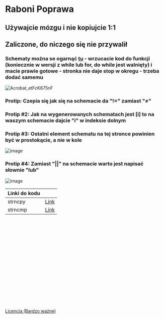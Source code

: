 # Raboni Poprawa
## Używajcie mózgu i nie kopiujcie 1:1

## Zaliczone, do niczego się nie przywalił

### Schematy można se ogarnąć [tu](https://app.code2flow.com/) - wrzucacie kod do funkcji (koniecznie w wersji z while lub for,  do while jest walnięty) i macie prawie gotowe - stronka nie daje stop w okregu - trzeba dodać samemu 

![Acrobat_etFcK675nF](https://github.com/11ArkaN/RaboniPoprawa/assets/149787931/ba1ce0ea-0ffb-4a86-85aa-81581ba17c9a)

### Protip: Czepia się jak się na schemacie da "!=" zamiast "≠"
### Protip #2: Jak na wygenerowanych schematach jest [i] to na waszym schemacie dajcie "i" w indeksie dolnym 
### Protip #3: Ostatni element schematu na tej stronce powinien być w prostokącie, a nie w kole
![image](https://github.com/11ArkaN/RaboniPoprawa/assets/149787931/f64acbbb-cbd8-469e-acd7-889f078ae639)
### Protip #4: Zamiast "||" na schemacie warto jest napisać słownie "lub"
![image](https://github.com/11ArkaN/RaboniPoprawa/assets/149787931/db541750-c88f-484c-9961-586eb7e578ae)



| Linki do kodu  | |
|---------|------|
| strncpy | [Link](https://github.com/11ArkaN/RaboniPoprawa/tree/strncpy) |
| strncmp | [Link](https://github.com/11ArkaN/RaboniPoprawa/tree/strncmp)|




<br/><br/><br/><br/><br/><br/><br/><br/><br/><br/><br/><br/><br/><br/><br/><br/>








[Licencja (Bardzo ważne)](LICENSE.md)
